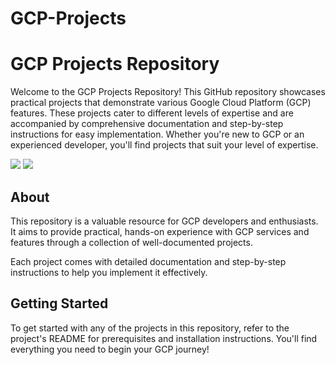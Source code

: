 # GCP-Projects

# GCP Projects Repository

Welcome to the GCP Projects Repository! This GitHub repository showcases practical projects that demonstrate various Google Cloud Platform (GCP) features. These projects cater to different levels of expertise and are accompanied by comprehensive documentation and step-by-step instructions for easy implementation. Whether you're new to GCP or an experienced developer, you'll find projects that suit your level of expertise.

![](https://miro.medium.com/v2/resize:fit:4800/format:webp/0*syZuwQ5oo2vUnZQ3.jpeg)
![](https://miro.medium.com/v2/resize:fit:1057/1*oMpMxxslNHguJlZ8so1phw.png)


## About

This repository is a valuable resource for GCP developers and enthusiasts. It aims to provide practical, hands-on experience with GCP services and features through a collection of well-documented projects.

Each project comes with detailed documentation and step-by-step instructions to help you implement it effectively.

## Getting Started

To get started with any of the projects in this repository, refer to the project's README for prerequisites and installation instructions. You'll find everything you need to begin your GCP journey!
